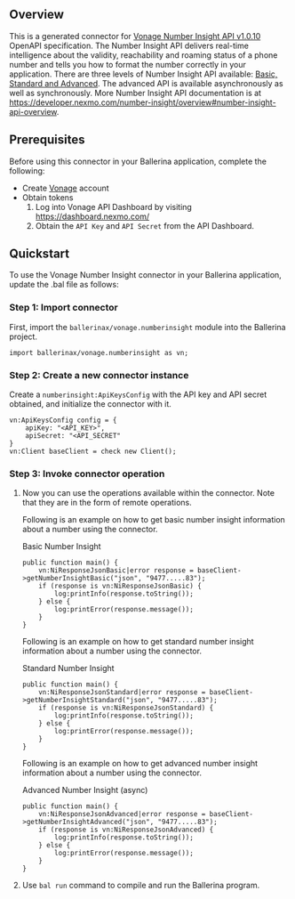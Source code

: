 ## Overview
This is a generated connector for [Vonage Number Insight API v1.0.10](https://nexmo-api-specification.herokuapp.com/number-insight) OpenAPI specification. 
The Number Insight API delivers real-time intelligence about the validity, reachability and roaming status of a phone number and tells you how to format the number correctly in your application. 
There are three levels of Number Insight API available: [Basic, Standard and Advanced](https://developer.nexmo.com/number-insight/overview#basic-standard-and-advanced-apis). The advanced API is available asynchronously as well as synchronously. 
More Number Insight API documentation is at https://developer.nexmo.com/number-insight/overview#number-insight-api-overview.

## Prerequisites

Before using this connector in your Ballerina application, complete the following:

* Create [Vonage](https://www.vonage.com/) account
* Obtain tokens
    1. Log into Vonage API Dashboard by visiting https://dashboard.nexmo.com/
    2. Obtain the `API Key` and `API Secret` from the API Dashboard.

## Quickstart

To use the Vonage Number Insight connector in your Ballerina application, update the .bal file as follows:

### Step 1: Import connector
First, import the `ballerinax/vonage.numberinsight` module into the Ballerina project.
```ballerina
import ballerinax/vonage.numberinsight as vn;
```

### Step 2: Create a new connector instance
Create a `numberinsight:ApiKeysConfig` with the API key and API secret obtained, and initialize the connector with it.
```ballerina
vn:ApiKeysConfig config = {
    apiKey: "<API_KEY>",
    apiSecret: "<API_SECRET"
}
vn:Client baseClient = check new Client();
```

### Step 3: Invoke connector operation
1. Now you can use the operations available within the connector. Note that they are in the form of remote operations.

    Following is an example on how to get basic number insight information about a number using the connector.

    Basic Number Insight

    ```ballerina
    public function main() {
        vn:NiResponseJsonBasic|error response = baseClient->getNumberInsightBasic("json", "9477.....83");
        if (response is vn:NiResponseJsonBasic) {
            log:printInfo(response.toString());
        } else {
            log:printError(response.message());
        }
    }
    ``` 

    Following is an example on how to get standard number insight information about a number using the connector.

    Standard Number Insight

    ```ballerina
    public function main() {
        vn:NiResponseJsonStandard|error response = baseClient->getNumberInsightStandard("json", "9477.....83");
        if (response is vn:NiResponseJsonStandard) {
            log:printInfo(response.toString());
        } else {
            log:printError(response.message());
        }
    }
    ``` 

    Following is an example on how to get advanced number insight information about a number using the connector.

    Advanced Number Insight (async)

    ```ballerina
    public function main() {
        vn:NiResponseJsonAdvanced|error response = baseClient->getNumberInsightAdvanced("json", "9477.....83");
        if (response is vn:NiResponseJsonAdvanced) {
            log:printInfo(response.toString());
        } else {
            log:printError(response.message());
        }
    }
    ``` 

2. Use `bal run` command to compile and run the Ballerina program.
